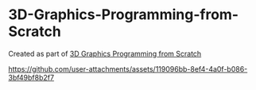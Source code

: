 # 3D-Graphics-Programming-from-Scratch
Created as part of [3D Graphics Programming from Scratch](https://courses.pikuma.com/courses/learn-computer-graphics-programming)

https://github.com/user-attachments/assets/119096bb-8ef4-4a0f-b086-3bf49bf8b2f7


